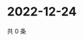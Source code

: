 # 2022-12-24

共 0 条

<!-- BEGIN WEIBO -->
<!-- 最后更新时间 Sat Dec 24 2022 04:14:21 GMT+0800 (China Standard Time) -->

<!-- END WEIBO -->
